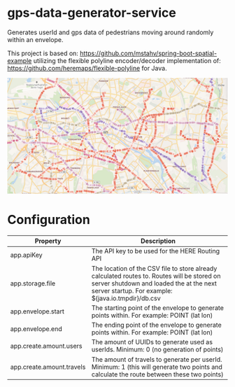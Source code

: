 # gps-data-generator-service
Generates userId and gps data of pedestrians moving around randomly within an envelope.

This project is based on: https://github.com/mstahv/spring-boot-spatial-example utilizing the flexible polyline encoder/decoder implementation of: https://github.com/heremaps/flexible-polyline for Java.

![Example data](https://github.com/OneTrackingFramework/gps-data-generator-service/blob/master/image.png)

# Configuration

| Property | Description |
| --- | --- |
| app.apiKey | The API key to be used for the HERE Routing API |
| app.storage.file | The location of the CSV file to store already calculated routes to. Routes will be stored on server shutdown and loaded the at the next server startup. For example: ${java.io.tmpdir}/db.csv |
| app.envelope.start | The starting point of the envelope to generate points within. For example: POINT (lat lon) |
| app.envelope.end | The ending point of the envelope to generate points within. For example: POINT (lat lon) |
| app.create.amount.users | The amount of UUIDs to generate used as userIds. Minimum: 0 (no generation of points) |
| app.create.amount.travels | The amount of travels to generate per userId. Minimum: 1 (this will generate two points and calculate the route between these two points) |
